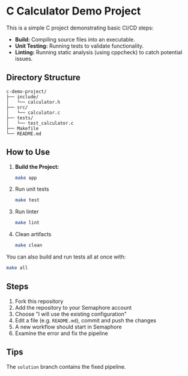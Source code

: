 # C Calculator Demo Project

This is a simple C project demonstrating basic CI/CD steps:

- **Build:** Compiling source files into an executable.
- **Unit Testing:** Running tests to validate functionality.
- **Linting:** Running static analysis (using cppcheck) to catch potential issues.

## Directory Structure

```
c-demo-project/
├── include/
│   └── calculator.h
├── src/
│   └── calculator.c
├── tests/
│   └── test_calculator.c
├── Makefile
└── README.md
```

## How to Use

1. **Build the Project:**

   ```bash
   make app

2. Run unit tests

    ```bash
    make test
    ```

3. Run linter

    ```bash
    make lint
    ```

4. Clean artifacts

    ```bash
    make clean

You can also build and run tests all at once with:

```bash
make all
```

## Steps

1. Fork this repository
2. Add the repository to your Semaphore account
3. Choose "I will use the existing configuration"
4. Edit a file (e.g. `README.md`), commit and push the changes
5. A new workflow should start in Semaphore
6. Examine the error and fix the pipeline

## Tips

The `solution` branch contains the fixed pipeline.
